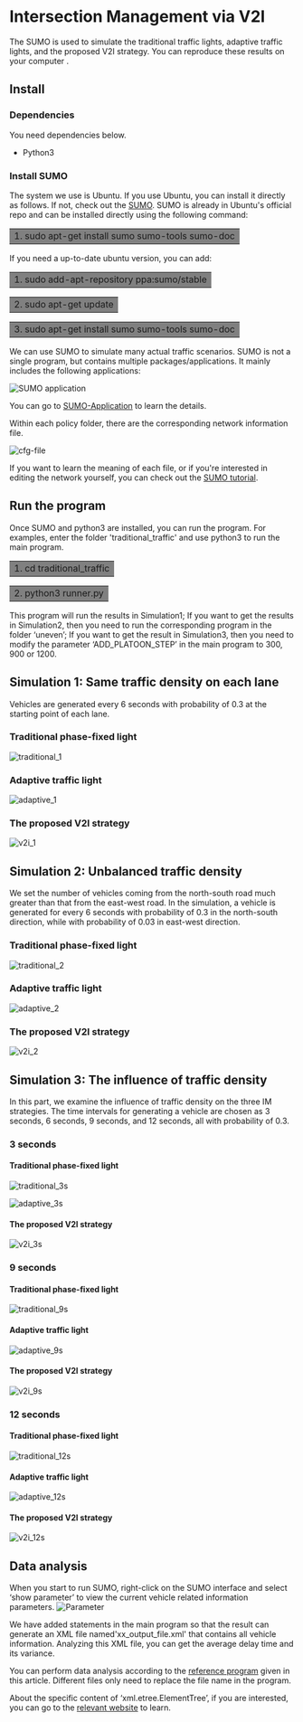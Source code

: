 # Intersection Management via V2I
The SUMO is used to simulate the traditional traffic lights, adaptive traffic lights, and the proposed V2I strategy. You can reproduce these results on your computer .

## Install
### Dependencies
You need dependencies below.
* Python3

### Install SUMO
The system we use is Ubuntu. If you use Ubuntu, you can install it directly as follows. If not, check out the [SUMO](http://sumo.sourceforge.net/userdoc/Installing.html). 
SUMO is already in Ubuntu's official repo and can be installed directly using the following command:

<table><tr><td bgcolor=gray>1. sudo apt-get install sumo sumo-tools sumo-doc</td></tr></table>

If you need a up-to-date ubuntu version, you can add:

<table><tr><td bgcolor=gray>1. sudo add-apt-repository ppa:sumo/stable</td></tr></table> 

<table><tr><td bgcolor=gray>2. sudo apt-get update</td></tr></table> 

<table><tr><td bgcolor=gray>3. sudo apt-get install sumo sumo-tools sumo-doc</td></tr></table>

We can use SUMO to simulate many actual traffic scenarios. SUMO is not a single program, but contains multiple packages/applications. It mainly includes the following applications:

![SUMO application](https://github.com/TianzhenLi/Intelligent-Intersection/blob/master/picture/SUMO%20Application.png)

You can go to [SUMO-Application](http://sumo.sourceforge.net/userdoc/Sumo_at_a_Glance.html#included_applications) to learn the details.

Within each policy folder, there are the corresponding network information file.

![cfg-file](https://github.com/TianzhenLi/Intelligent-Intersection/blob/master/picture/cfg-file.png)

If you want to learn the meaning of each file, or if you're interested in editing the network yourself, you can check out the [SUMO tutorial](https://sumo.dlr.de/docs/Tutorials/quick_start.html).

## Run the program
Once SUMO and python3 are installed, you can run the program.
For examples, enter the folder 'traditional_traffic' and use python3 to run the main program.
<table><tr><td bgcolor=gray>1. cd traditional_traffic</td></tr></table>
<table><tr><td bgcolor=gray>2. python3 runner.py</td></tr></table>

This program will run the results in Simulation1; If you want to get the results in Simulation2, then you need to run the corresponding program in the folder ‘uneven’; If you want to get the result in Simulation3, then you need to modify the parameter ‘ADD_PLATOON_STEP’ in the main program to 300, 900 or 1200.

## Simulation 1: Same traffic density on each lane
Vehicles are generated every 6 seconds with probability of 0.3 at the starting point of each lane. 

### Traditional phase-fixed light
![traditional_1](https://user-images.githubusercontent.com/51109877/80047354-cb643f80-853f-11ea-9437-4f00d159d119.gif)


### Adaptive traffic light
![adaptive_1](https://user-images.githubusercontent.com/51109877/80047366-d028f380-853f-11ea-8905-523031f1cf26.gif)


### The proposed V2I strategy
![v2i_1](https://user-images.githubusercontent.com/51109877/80047372-d4551100-853f-11ea-9a78-f535a3bc03ee.gif)


## Simulation 2: Unbalanced traffic density
We set the number of vehicles coming from the north-south road much greater than that from the east-west road. In the simulation, a vehicle is generated for every 6 seconds with probability of 0.3 in the north-south direction, while with probability of 0.03 in east-west direction.

### Traditional phase-fixed light
![traditional_2](https://user-images.githubusercontent.com/51109877/80047380-d919c500-853f-11ea-8614-eafc861514e3.gif)


### Adaptive traffic light
![adaptive_2](https://user-images.githubusercontent.com/51109877/80047385-db7c1f00-853f-11ea-8f48-72cafcf204db.gif)

### The proposed V2I strategy
![v2i_2](https://user-images.githubusercontent.com/51109877/80047387-de770f80-853f-11ea-8cb5-7aefc1b16781.gif)


## Simulation 3: The influence of traffic density
In this part, we examine the influence of traffic density on the three IM strategies. The time intervals for generating a
vehicle are chosen as 3 seconds, 6 seconds, 9 seconds, and 12 seconds, all with probability of 0.3.

### 3 seconds
#### Traditional phase-fixed light
![traditional_3s](https://user-images.githubusercontent.com/51109877/80047400-e636b400-853f-11ea-9dbd-3e9fa702d2da.gif)


![adaptive_3s](https://user-images.githubusercontent.com/51109877/80047406-e9ca3b00-853f-11ea-879d-9422fb42938d.gif)

#### The proposed V2I strategy
![v2i_3s](https://user-images.githubusercontent.com/51109877/80047408-ec2c9500-853f-11ea-8e94-6fc82b9a258a.gif)


### 9 seconds
#### Traditional phase-fixed light
![traditional_9s](https://user-images.githubusercontent.com/51109877/80047416-efc01c00-853f-11ea-8f9e-94f3cae352bd.gif)

#### Adaptive traffic light
![adaptive_9s](https://user-images.githubusercontent.com/51109877/80047421-f2bb0c80-853f-11ea-9704-6f51d07e0814.gif)

#### The proposed V2I strategy
![v2i_9s](https://user-images.githubusercontent.com/51109877/80047424-f64e9380-853f-11ea-9a3f-3318d0a4c223.gif)


### 12 seconds
#### Traditional phase-fixed light
![traditional_12s](https://user-images.githubusercontent.com/51109877/80047426-f9e21a80-853f-11ea-9cae-77dcdd115375.gif)


#### Adaptive traffic light
![adaptive_12s](https://user-images.githubusercontent.com/51109877/80047427-fcdd0b00-853f-11ea-8987-e48b1995f317.gif)

#### The proposed V2I strategy
![v2i_12s](https://user-images.githubusercontent.com/51109877/80047431-ffd7fb80-853f-11ea-85b1-e375e41efa4d.gif)

## Data analysis
When you start to run SUMO, right-click on the SUMO interface and select ‘show parameter’ to view the current vehicle related information parameters.
![Parameter](https://github.com/TianzhenLi/Intelligent-Intersection/blob/master/picture/parameter.png)

We have added statements in the main program so that the result can generate an XML file named'xx_output_file.xml' that contains all vehicle information. Analyzing this XML file, you can get the average delay time and its variance.

You can perform data analysis according to the [reference program](https://github.com/TianzhenLi/Intelligent-Intersection/blob/master/xml.etree.ElementTree.ipynb) given in this article. Different files only need to replace the file name in the program.

About the specific content of ‘xml.etree.ElementTree’, if you are interested, you can go to the [relevant website](https://docs.python.org/zh-cn/3/library/xml.etree.elementtree.html) to learn.
